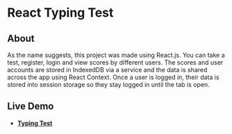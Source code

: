 # React Typing Test

## About
As the name suggests, this project was made using React.js. You can take a test, register, login and view scores by different users. The scores and user accounts are stored in IndexedDB via a service and the data is shared across the app using React Context. Once a user is logged in, their data is stored into session storage so they stay logged in until the tab is open.

## Live Demo
* **[Typing Test](https://github.com/MubashirAR/react-typing-test)** 